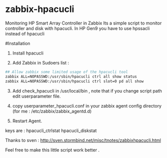 # zabbix-hpacucli
Monitoring HP Smart Array Controller in Zabbix
Its a simple script to monitor controller and disk with hpacucli.
In HP Gen9 you have to use hpssacli instead of hpacucli 

#Installation 
1) Install hpacucli

2) Add Zabbix in Sudoers list :
```bash
## Allow zabbix some limited usage of the hpacucli tool
zabbix ALL=NOPASSWD:/usr/sbin/hpacucli ctrl all show status
zabbix ALL=NOPASSWD:/usr/sbin/hpacucli ctrl slot=0 pd all show
```
3) Add check_hpacucli in /usr/local/bin , note that if you change script path edit userparameter file.

4) copy userparameter_hpacucli.conf in your zabbix agent config directory (for me : /etc/zabbix/zabbix_agentd.d)

5) Restart Agent. 

keys are : 
hpacucli_ctrlstat
hpacucli_diskstat

Thanks to sven : http://sven.stormbind.net/misc/tnotes/zabbixhpacucli.html

Feel free to make this little script work better .




